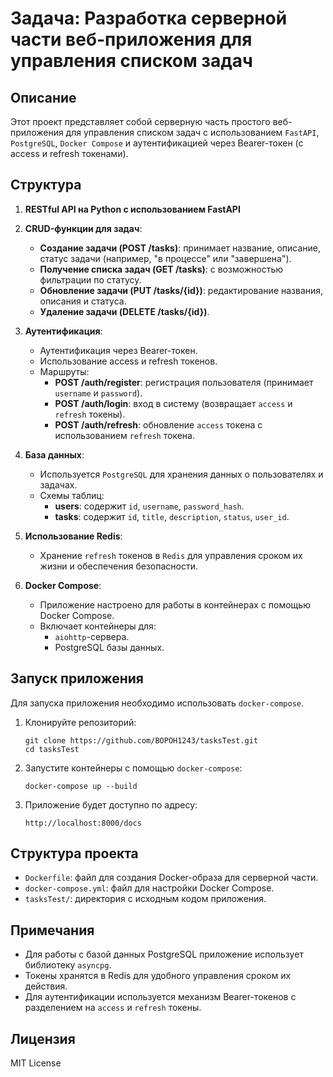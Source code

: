 # Задача: Разработка серверной части веб-приложения для управления списком задач

## Описание

Этот проект представляет собой серверную часть простого веб-приложения для управления списком задач с использованием `FastAPI`, `PostgreSQL`, `Docker Compose` и аутентификацией через Bearer-токен (с access и refresh токенами).

## Структура

1. **RESTful API на Python с использованием FastAPI**  
2. **CRUD-функции для задач**:
   - **Создание задачи (POST /tasks)**: принимает название, описание, статус задачи (например, "в процессе" или "завершена").
   - **Получение списка задач (GET /tasks)**: с возможностью фильтрации по статусу.
   - **Обновление задачи (PUT /tasks/{id})**: редактирование названия, описания и статуса.
   - **Удаление задачи (DELETE /tasks/{id})**.

3. **Аутентификация**:
   - Аутентификация через Bearer-токен.
   - Использование access и refresh токенов.
   - Маршруты:
     - **POST /auth/register**: регистрация пользователя (принимает `username` и `password`).
     - **POST /auth/login**: вход в систему (возвращает `access` и `refresh` токены).
     - **POST /auth/refresh**: обновление `access` токена с использованием `refresh` токена.

4. **База данных**:
   - Используется `PostgreSQL` для хранения данных о пользователях и задачах.
   - Схемы таблиц:
     - **users**: содержит `id`, `username`, `password_hash`.
     - **tasks**: содержит `id`, `title`, `description`, `status`, `user_id`.

5. **Использование Redis**:
   - Хранение `refresh` токенов в `Redis` для управления сроком их жизни и обеспечения безопасности.

6. **Docker Compose**:
   - Приложение настроено для работы в контейнерах с помощью Docker Compose.
   - Включает контейнеры для:
     - `aiohttp`-сервера.
     - PostgreSQL базы данных.

## Запуск приложения

Для запуска приложения необходимо использовать `docker-compose`.

1. Клонируйте репозиторий:
    ```
    git clone https://github.com/BOPOH1243/tasksTest.git
    cd tasksTest
    ```

2. Запустите контейнеры с помощью `docker-compose`:
    ```
    docker-compose up --build
    ```

3. Приложение будет доступно по адресу:
    ```
    http://localhost:8000/docs
    ```

## Структура проекта

- `Dockerfile`: файл для создания Docker-образа для серверной части.
- `docker-compose.yml`: файл для настройки Docker Compose.
- `tasksTest/`: директория с исходным кодом приложения.

## Примечания

- Для работы с базой данных PostgreSQL приложение использует библиотеку `asyncpg`.
- Токены хранятся в Redis для удобного управления сроком их действия.
- Для аутентификации используется механизм Bearer-токенов с разделением на `access` и `refresh` токены.

## Лицензия

MIT License
